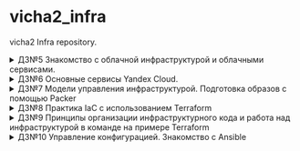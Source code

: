 # vicha2_infra
vicha2 Infra repository.
<details><summary>ДЗ№5 Знакомство с облачной инфраструктурой и облачными сервисами.</summary>

## ssh подключение к серверу через bastion одной командой:

```bash
ssh -i ~/.ssh/appuser -A -t appuser@<hop server> ssh -A <target server>
```
## ssh alias
- Редактируем файл ~/.bashrc
    - Добавляем запись - alias someinternalhost='ssh -i ~/.ssh/appuser -A -t appuser@`<hop server`> ssh -A `<target server`>'
- Применяем изменения введя команду source ~/.bashrc
### Подключаемся по алиасу:
```bash
someinternalhost
```
## Подключение к VPN:
```bash
bastion_IP = 62.84.117.86
someinternalhost_IP = 10.128.0.5
```
</details>
<details><summary>ДЗ№6 Основные сервисы Yandex Cloud.</summary>

## Проверка Monolith Reddit
```bash
testapp_IP = 51.250.10.176
testapp_port = 9292
```
## Команда CLI с зупущенным приложением
```bash
yc compute instance create \
  --name reddit-app \
  --hostname reddit-app \
  --memory=4 \
  --create-boot-disk image-folder-id=standard-images,image-family=ubuntu-1604-lts,size=10GB \
  --network-interface subnet-name=default-ru-central1-a,nat-ip-version=ipv4 \
  --metadata serial-port-enable=1 \
  --metadata-from-file user-data=./startup.yaml \
```
</details>
<details><summary>ДЗ№7 Модели управления инфраструктурой. Подготовка образов с помощью Packer</summary>

## Установка packer
! Для CentOS необходимо добавить линк
```bash
ln -s ./usr/bin/packer packer.io
```
## Запуск сборки образа
! Ошибка - rpc error: code = ResourceExhausted desc = Quota limit vpc.networks.count exceeded
Решается явным указанием в какой подсети создавать ВМ
```bas
"subnet_id": "e9biaaj8adfgadvadj38"
```
! Ошибка - Failed to find instance ip address: instance has no one IPv4 external address
Решение:
```bash
"use_ipv4_nat": true
```
## Параметризирование шаблона
```bash
packer.io build -var-file=./variables.json ./ubuntu16.json
```
Пример variables.json
```
{
    "folder_id": "b1g23edrfglkqcbjbd2osl",
    "subnet_id": "e9bsamfdkwlkhnr1spnj38",
    "source_image_id": "fd8ckm,djedl8qjsmv6mqa5",
    "service_account_key_file": "/user/path/key.json"
}
```
## Построение bake-образа
Создал init файл переместил в /etc/systemd/system
```
packer.io build -var-file=./variables.json ./immutable.json 

[Unit]
Description=Reddit
After=network.target

[Service]
Type=simple
User=ubuntu
WorkingDirectory=/home/ubuntu/reddit
ExecStart=/usr/local/bin/puma -C /home/ubuntu/reddit/config/deploy/production.rb
PermissionsStartOnly=true

[Install]
WantedBy=multi-user.target
 
```
## Автоматизация создания ВМ
```bash
#!/bin/bash
yc compute instance create \
  --name reddit-app \
  --hostname reddit-app \
  --memory=2 \
  --create-boot-disk image-family=reddit-full,size=10GB \
  --network-interface subnet-name=default-ru-central1-a,nat-ip-version=ipv4 \
  --metadata serial-port-enable=1 \
  --metadata-from-file user-data=./user.yaml 
```
</details>
 <details><summary>ДЗ№8 Практика IaC с использованием Terraform</summary>

## Установка Terraform на CentOS
```bash
curl -fsSL https://apt.releases.hashicorp.com/gpg | sudo apt-key add -
sudo apt-add-repository "deb [arch=amd64] https://apt.releases.hashicorp.com $(lsb_release -cs) main"
sudo apt-get update && sudo apt-get install terraform
```
## Создаем сервисный аккаунт
```
https://cloud.yandex.ru/docs/iam/quickstart-sa
https://cloud.yandex.com/en-ru/docs/iam/operations/iam-token/create-for-sa#keys-create
```
## Запускаем создание ВМ через terraform
```bash
terraform apply -auto-approve
```
- Ошибка при выполнении: E: Unable to acquire the dpkg frontend lock (/var/lib/dpkg/lock-frontend), is another process using it?
  - Решение здесь - https://askubuntu.com/questions/1109982/e-could-not-get-lock-var-lib-dpkg-lock-frontend-open-11-resource-temporari
  ```
  sudo rm /var/lib/dpkg/lock*
  ```
## Задание с **
- создаем балансировщик и таргет группу
```
resource "yandex_lb_network_load_balancer" "foo" {
  name = "my-network-load-balancer"

  listener {
      name        = "my-listener"
      port        = 80
      target_port = 9292
      external_address_spec {
          ip_version = "ipv4"
      }
  }
  attached_target_group {
      target_group_id = "${yandex_lb_target_group.foo.id}"

      healthcheck {
          name = "http"
          http_options {
              port = 9292
          }
      }
  }
}

resource "yandex_lb_target_group" "foo" {
name      = "my-target-group"
region_id = "ru-central1"

target {
  subnet_id = var.subnet_id
  address   = "${yandex_compute_instance.app.network_interface.0.ip_address}"
}
}
```
- Добавляем вторую ноду с приложением и подключаем к балансировщику.
  - Неудобно, т.к. много правок в разных файлах!
- Добавлен параметр count (значение задаем через переменную)
- Для реализации блока connection использовалась информация из источника https://www.terraform.io/language/resources/provisioners/connection#the-self-object
- Для реализации блока target в yandex_lb_target_group использовался блок dynamic - https://www.terraform.io/language/expressions/dynamic-blocks#dynamic-blocks
</details>

<details><summary>ДЗ№9 Принципы организации инфраструктурного кода и работа над инфраструктурой в команде на примере Terraform</summary>

## Задание с *
- Создаем Yandex Object Storage для хранения state файла https://cloud.yandex.ru/docs/storage/operations/buckets/create
- Бекенд описан в файле backend.tf
- Инициализация бекенда через параметры командной строки
```bash
terraform init -backend-config="access_key=<your access key>" -backend-config="secret_key=<your secret key>"
```
</details>
<details><summary>ДЗ№10 Управление конфигурацией. Знакомство с Ansible</summary>

### Ansible, установка и настройка клиента на рабочую машину
- Установка PIP
```
yum install epel-release
yum -y update
yum -y install python-pip
pip -V
```
- Установка Ansible
```
sudo yum install ansible -y
ansible --version
```
- Проверка подключения SSH через ansible
- Создание ansible.cfg
- Группируем инвентори
- Установка git
```
ansible app -b -m apt -a 'name=git state=present'
```
- Команда - ansible app -m command -a 'rm -rf ~/reddit' удаляет директорию ~/reddit
Посторное выполнение playbook снова сделает git clone и статус будет changed=1

</details>
